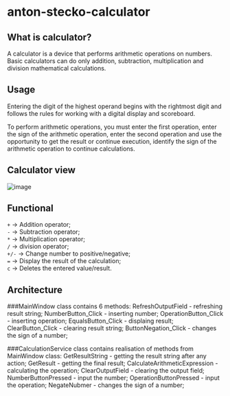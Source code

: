 # anton-stecko-calculator

## What is calculator?
A calculator is a device that performs arithmetic operations on numbers. Basic calculators can do only addition, subtraction, multiplication and division mathematical calculations.

## Usage
Entering the digit of the highest operand begins with the rightmost digit and follows the rules for working with a digital display and scoreboard.

To perform arithmetic operations, you must enter the first operation, enter the sign of the arithmetic operation, enter the second operation and use the opportunity to get the result or continue execution, identify the sign of the arithmetic operation to continue calculations.

## Calculator view
![image](https://user-images.githubusercontent.com/87601057/202111021-8f0bb5b0-85db-46bb-b6af-278d72a48461.png)

## Functional
`+` -> Addition operator;<br/>
`-` -> Subtraction operator;<br/>
`*` -> Multiplication operator;<br/>
`/` -> division operator;<br/>
`+/-` -> Change number to positive/negative;<br/>
`=` -> Display the result of the calculation;<br/>
`c` -> Deletes the entered value/result.<br/>

## Architecture
###MainWindow class contains 6 methods:
RefreshOutputField - refreshing result string;
NumberButton_Click - inserting number;
OperationButton_Click - inserting operation;
EqualsButton_Click - displaing result;
ClearButton_Click - clearing result string;
ButtonNegation_Click - changes the sign of a number;

###CalculationService class contains realisation of methods from MainWindow class:
GetResultString - getting the result string after any action;
GetResult - getting the final result;
CalculateArithmeticExpression - calculating the operation;
ClearOutputField - clearing the output field;
NumberButtonPressed - input the number;
OperationButtonPressed - input the operation;
NegateNubmer - changes the sign of a number;
